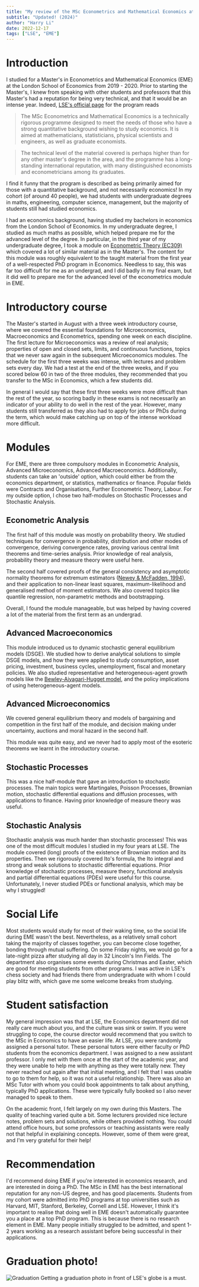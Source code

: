 ```yaml
---
title: "My review of the MSc Econometrics and Mathematical Economics at LSE"
subtitle: "Updated! (2024)"
author: "Harry Li"
date: 2022-12-17
tags: ["LSE", "EME"]
---
```


# Introduction
I studied for a Master's in Econometrics and Mathematical Economics (EME) at the London School of Economics from 2019 - 2020. Prior to starting the Master's, I knew from speaking with other students and professors that this Master's had a reputation for being very technical, and that it would be an intense year. Indeed, [LSE's official page](https://www.lse.ac.uk/study-at-lse/Graduate/degree-programmes-2024/MSc-Econometrics-and-Mathematical-Economics) for the program reads

> The MSc Econometrics and Mathematical Economics is a technically rigorous programme designed to meet the needs of those who have a strong quantitative background wishing to study economics. It is aimed at mathematicians, statisticians, physical scientists and engineers, as well as graduate economists.

> The technical level of the material covered is perhaps higher than for any other master's degree in the area, and the programme has a long-standing international reputation, with many distinguished economists and econometricians among its graduates.

I find it funny that the program is described as being primarily aimed for those with a quantitative background, and not necessarily economics! In my cohort (of around 40 people), we had students with undergraduate degrees in maths, engineering, computer science, management, but the majority of students still had studied economics.

I had an economics background, having studied my bachelors in economics from the London School of Economics. In my undergraduate degree, I studied as much maths as possible, which helped prepare me for the advanced level of the degree. In particular, in the third year of my undergraduate degree, I took a module on [Econometric Theory (EC309)](https://www.lse.ac.uk/resources/calendar2018-2019/courseGuides/EC/2018_EC309.htm) which covered a lot of similar material as in the Master's. The content for this module was roughly equivalent to the taught material from the first year of a well-respected PhD program in Economics. Needless to say, this was far too difficult for me as an undergrad, and I did badly in my final exam, but it did well to prepare me for the advanced level of the econometrics module in EME.

# Introductory course
The Master's started in August with a three week introductory course, where we covered the essential foundations for Microeconomics, Macroeconomics and Econometrics, spending one week on each discipline. The first lecture for Microeconomics was a review of real analysis; properties of open and closed sets, limits, and continuous functions, topics that we never saw again in the subsequent Microeconomics modules. The schedule for the first three weeks was intense, with lectures and problem sets every day. We had a test at the end of the three weeks, and if you scored below 60 in two of the three modules, they recommended that you transfer to the MSc in Economics, which a few students did. 

In general I would say that these first three weeks were more difficult than the rest of the year, so scoring badly in these exams is not necessarily an indicator of your ability to do well in the rest of the year. However, many students still transferred as they also had to apply for jobs or PhDs during the term, which would make catching up on top of the intense workload more difficult.

# Modules
For EME, there are three compulsory modules in Econometric Analysis, Advanced Microeconomics, Advanced Macroeconomics. Additionally, students can take an 'outside' option, which could either be from the economics department, or statistics, mathematics or finance. Popular fields were Contracts and Organisations, Further Econometric Theory, Labour. For my outside option, I chose two half-modules on Stochastic Processes and Stochastic Analysis.

## Econometric Analysis
The first half of this module was mostly on probability theory. We studied techniques for convergence in probability, distribution and other modes of convergence, deriving convergence rates, proving various central limit theorems and time-series analysis. Prior knowledge of real analysis, probability theory and measure theory were useful here.

The second half covered proofs of the general consistency and asymptotic normality theorems for extremum estimators ([Newey & McFadden, 1994](https://www.ssc.wisc.edu/~xshi/econ715/chap36neweymacfadden.pdf)), and their application to non-linear least squares, maximum-likelihood and generalised method of moment estimators. We also covered topics like quantile regression, non-parametric methods and bootstrapping.

Overall, I found the module manageable, but was helped by having covered a lot of the material from the first term as an undergrad.

## Advanced Macroeconomics
This module introduced us to dynamic stochastic general equilibrium models (DSGE). We studied how to derive analytical solutions to simple DSGE models, and how they were applied to study consumption, asset pricing, investment, business cycles, unemployment, fiscal and monetary policies. We also studied representative and heterogeneous-agent growth models like the [Bewley-Aiyagari-Hugget model](https://benjaminmoll.com/wp-content/uploads/2021/04/Lecture3_EC442_Moll.pdf), and the policy implications of using heterogeneous-agent models.

## Advanced Microeconomics
We covered general equilibrium theory and models of bargaining and competition in the first half of the module, and decision making under uncertainty, auctions and moral hazard in the second half.

This module was quite easy, and we never had to apply most of the esoteric theorems we learnt in the introductory course.

## Stochastic Processes
This was a nice half-module that gave an introduction to stochastic processes. The main topics were Martingales, Poisson Processes, Brownian motion, stochastic differential equations and diffusion processes, with applications to finance. Having prior knowledge of measure theory was useful.

## Stochastic Analysis
Stochastic analysis was much harder than stochastic processes! This was one of the most difficult modules I studied in my four years at LSE. The module covered (long) proofs of the existence of Brownian motion and its properties. Then we rigorously covered Ito's formula, the Ito integral and strong and weak solutions to stochastic differential equations. Prior knowledge of stochastic processes, measure theory, functional analysis and partial differential equations (PDEs) were useful for this course. Unfortunately, I never studied PDEs or functional analysis, which may be why I struggled!

# Social Life
Most students would study for most of their waking time, so the social life during EME wasn't the best. Nevertheless, as a relatively small cohort taking the majority of classes together, you can become close together, bonding through mutual suffering. On some Friday nights, we would go for a late-night pizza after studying all day in 32 Lincoln's Inn Fields. The department also organises some events during Christmas and Easter, which are good for meeting students from other programs. I was active in LSE's chess society and had friends there from undergraduate with whom I could play blitz with, which gave me some welcome breaks from studying.

# Student satisfaction
My general impression was that at LSE, the Economics department did not really care much about you, and the culture was sink or swim. If you were struggling to cope, the course director would recommend that you switch to the MSc in Economics to have an easier life. At LSE, you were randomly assigned a personal tutor. These personal tutors were either faculty or PhD students from the economics department. I was assigned to a new assistant professor. I only met with them once at the start of the academic year, and they were unable to help me with anything as they were totally new. They never reached out again after that initial meeting, and I felt that I was unable to go to them for help, so it was not a useful relationship. There was also an MSc Tutor with whom you could book appointments to talk about anything, typically PhD applications. These were typically fully booked so I also never managed to speak to them. 

On the academic front, I felt largely on my own during this Masters. The quality of teaching varied quite a bit. Some lecturers provided nice lecture notes, problem sets and solutions, while others provided nothing. You could attend office hours, but some professors or teaching assistants were really not that helpful in explaining concepts. However, some of them were great, and I'm very grateful for their help!

# Recommendation
I'd recommend doing EME if you're interested in economics research, and are interested in doing a PhD. The MSc in EME has the best international reputation for any non-US degree, and has good placements. Students from my cohort were admitted into PhD programs at top universities such as Harvard, MIT, Stanford, Berkeley, Cornell and LSE. However, I think it's important to realise that doing well in EME doesn't automatically guarantee you a place at a top PhD program. This is because there is no research element in EME. Many people initially struggled to be admitted, and spent 1-2 years working as a research assistant before being successful in their applications.

# Graduation photo!
![Graduation](/img/eme_graduation.png)
Getting a graduation photo in front of LSE's globe is a must.
